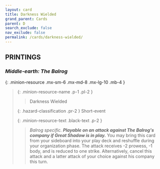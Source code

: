 ```yaml
---
layout: card
title: Darkness Wielded
grand_parent: Cards
parent: D
search_exclude: false
nav_exclude: false
permalink: /cards/darkness-wielded/
---
```


## PRINTINGS


### _Middle-earth: The Balrog_

{: .minion-resource .mx-sm-6 .mx-md-8 .mx-lg-10 .mb-4 }
> {: .minion-resource-name .p-1 .pl-2 }
> > <div class="hazard-mp"></div>
> > <div class="card-name">Darkness Wielded</div>
>
> {: .hazard-classification .pr-2 }
> Short-event
>
> {: .minion-resource-text .black-text .p-2 }
> > _Balrog specific._ ***Playable on an attack against The Balrog's company if Great Shadow is in play.*** You may bring this card from your sideboard into your play deck and reshuffle during your organization phase. The attack receives -2 prowess, -1 body, and is reduced to one strike. Alternatively, cancel this attack and a latter attack of your choice against his company this turn. 
> 
